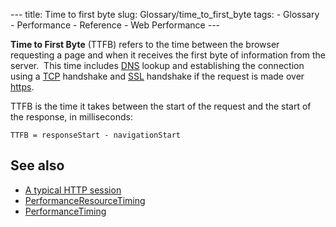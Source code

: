 --- title: Time to first byte slug: Glossary/time\_to\_first\_byte tags: - Glossary - Performance - Reference - Web Performance ---

**Time to First Byte** (TTFB) refers to the time between the browser requesting a page and when it receives the first byte of information from the server.  This time includes [DNS](/en-US/docs/Glossary/DNS) lookup and establishing the connection using a [TCP](/en-US/docs/Glossary/TCP) handshake and [SSL](/en-US/docs/Glossary/SSL) handshake if the request is made over [https](/en-US/docs/Glossary/https).

TTFB is the time it takes between the start of the request and the start of the response, in milliseconds:

    TTFB = responseStart - navigationStart

See also
--------

-   [A typical HTTP session](/en-US/docs/Web/HTTP/Session)
-   [PerformanceResourceTiming](/en-US/docs/Web/API/PerformanceResourceTiming)
-   [PerformanceTiming](/en-US/docs/Web/API/PerformanceTiming)

